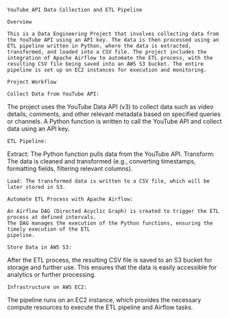 ```
YouTube API Data Collection and ETL Pipeline
```
```
Overview
```

```
This is a Data Engineering Project that involves collecting data from the YouTube API using an API key. The data is then processed using an ETL pipeline written in Python, where the data is extracted, transformed, and loaded into a CSV file. The project includes the integration of Apache Airflow to automate the ETL process, with the resulting CSV file being saved into an AWS S3 bucket. The entire pipeline is set up on EC2 instances for execution and monitoring.

```

```
Project Workflow
```
```
Collect Data from YouTube API:
```

The project uses the YouTube Data API (v3) to collect data such as video details, comments, and other relevant metadata based on specified queries or channels.
A Python function is written to call the YouTube API and collect data using an API key.

```
ETL Pipeline:
```

Extract: The Python function pulls data from the YouTube API.
Transform: The data is cleaned and transformed (e.g., converting timestamps, formatting fields, filtering relevant columns).

```
Load: The transformed data is written to a CSV file, which will be later stored in S3.
```
```
Automate ETL Process with Apache Airflow:

An Airflow DAG (Directed Acyclic Graph) is created to trigger the ETL process at defined intervals.
The DAG manages the execution of the Python functions, ensuring the timely execution of the ETL 
pipeline.
```
```
Store Data in AWS S3:
```

After the ETL process, the resulting CSV file is saved to an S3 bucket for storage and further use.
This ensures that the data is easily accessible for analytics or further processing.

```
Infrastructure on AWS EC2:
```


The pipeline runs on an EC2 instance, which provides the necessary compute resources to execute the ETL pipeline and Airflow tasks.